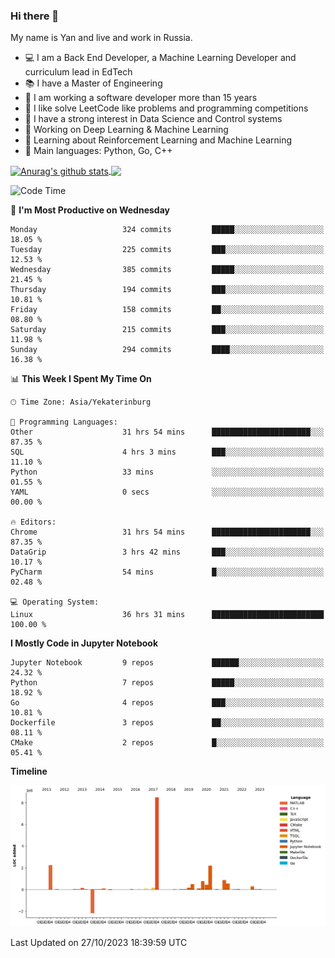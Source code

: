 ### Hi there 👋

My name is Yan and live and work in Russia.

- 💻 I am a Back End Developer, a Machine Learning Developer and curriculum lead in EdTech
- 📚 I have a Master of Engineering
- 🤔 I am working a software developer more than 15 years
- 🌱 I like solve LeetCode like problems and programming competitions
- 📝 I have a strong interest in Data Science and Control systems
- 🔭 Working on Deep Learning & Machine Learning
- 🌱 Learning about Reinforcement Learning and Machine Learning
- 🌟 Main languages: Python, Go, C++

<!--


**yanchick/yanchick** is a ✨ _special_ ✨ repository because its `README.md` (this file) appears on your GitHub profile.

Here are some ideas to get you started:

- I am a self taught Full Stack Developer and a Machine Learning Developer
- 🌱 I’m currently learning ...
- 👯 I’m looking to collaborate on ...
- 🤔 I’m looking for help with ...
- 💬 Ask me about ...
- 📫 How to reach me: ...
- 😄 Pronouns: ...
- ⚡ Fun fact: ...

-->


<a href="https://github.com/anuraghazra/github-readme-stats">
    <img align="center" src="https://github-readme-stats.vercel.app/api?username=yanchick&count_private=true" alt="Anurag's github stats" />
</a>
<a href="https://github.com/anuraghazra/github-readme-stats">
    <img align="center" src="https://github-readme-stats.vercel.app/api/top-langs/?username=yanchick&hide=javascript,html,CSS" />
</a>

<!--START_SECTION:waka-->
![Code Time](http://img.shields.io/badge/Code%20Time-957%20hrs%2024%20mins-blue)

📅 **I'm Most Productive on Wednesday** 

```text
Monday                   324 commits         █████░░░░░░░░░░░░░░░░░░░░   18.05 % 
Tuesday                  225 commits         ███░░░░░░░░░░░░░░░░░░░░░░   12.53 % 
Wednesday                385 commits         █████░░░░░░░░░░░░░░░░░░░░   21.45 % 
Thursday                 194 commits         ███░░░░░░░░░░░░░░░░░░░░░░   10.81 % 
Friday                   158 commits         ██░░░░░░░░░░░░░░░░░░░░░░░   08.80 % 
Saturday                 215 commits         ███░░░░░░░░░░░░░░░░░░░░░░   11.98 % 
Sunday                   294 commits         ████░░░░░░░░░░░░░░░░░░░░░   16.38 % 
```


📊 **This Week I Spent My Time On** 

```text
🕑︎ Time Zone: Asia/Yekaterinburg

💬 Programming Languages: 
Other                    31 hrs 54 mins      ██████████████████████░░░   87.35 % 
SQL                      4 hrs 3 mins        ███░░░░░░░░░░░░░░░░░░░░░░   11.10 % 
Python                   33 mins             ░░░░░░░░░░░░░░░░░░░░░░░░░   01.55 % 
YAML                     0 secs              ░░░░░░░░░░░░░░░░░░░░░░░░░   00.00 % 

🔥 Editors: 
Chrome                   31 hrs 54 mins      ██████████████████████░░░   87.35 % 
DataGrip                 3 hrs 42 mins       ███░░░░░░░░░░░░░░░░░░░░░░   10.17 % 
PyCharm                  54 mins             █░░░░░░░░░░░░░░░░░░░░░░░░   02.48 % 

💻 Operating System: 
Linux                    36 hrs 31 mins      █████████████████████████   100.00 % 
```

**I Mostly Code in Jupyter Notebook** 

```text
Jupyter Notebook         9 repos             ██████░░░░░░░░░░░░░░░░░░░   24.32 % 
Python                   7 repos             █████░░░░░░░░░░░░░░░░░░░░   18.92 % 
Go                       4 repos             ███░░░░░░░░░░░░░░░░░░░░░░   10.81 % 
Dockerfile               3 repos             ██░░░░░░░░░░░░░░░░░░░░░░░   08.11 % 
CMake                    2 repos             █░░░░░░░░░░░░░░░░░░░░░░░░   05.41 % 
```



**Timeline**

![Lines of Code chart](https://raw.githubusercontent.com/yanchick/yanchick/main/assets/bar_graph.png)


 Last Updated on 27/10/2023 18:39:59 UTC
<!--END_SECTION:waka-->

